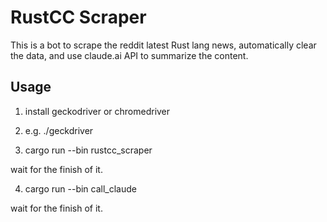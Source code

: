 # RustCC Scraper

This is a bot to scrape the reddit latest Rust lang news, automatically clear the data, and use claude.ai API to summarize the content.

## Usage

1. install geckodriver or chromedriver

2. e.g.  ./geckdriver

3. cargo run --bin rustcc_scraper

wait for the finish of it.

4. cargo run --bin call_claude

wait for the finish of it.
